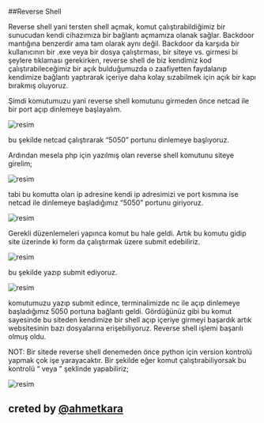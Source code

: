  ##Reverse Shell
 
  Reverse shell yani tersten shell açmak, komut çalıştırabildiğimiz bir sunucudan kendi cihazımıza bir bağlantı açmamıza olanak sağlar. Backdoor mantığına benzerdir ama tam olarak aynı değil. Backdoor da karşıda bir kullanıcının bir .exe veya bir dosya çalıştırması, bir siteye vs. girmesi bi şeylere tıklaması gerekirken, reverse shell de biz kendimiz kod çalıştırabileceğimiz bir açık bulduğumuzda o zaafiyetten faydalanıp kendimize bağlantı yaptırarak içeriye daha kolay sızabilmek için açık bir kapı bırakmış oluyoruz. 
 
  Şimdi komutumuzu yani reverse shell komutunu girmeden önce netcad ile bir port açıp dinlemeye başlayalım.
 
 ![resim](https://user-images.githubusercontent.com/18248422/179301637-3076384b-b372-4f9a-a389-c0ea4c9f4de6.png)

  bu şekilde netcad çalıştırarak “5050” portunu dinlemeye başlıyoruz.
 
  Ardından mesela php için yazılmış olan reverse shell komutunu siteye girelim;
  
  ![resim](https://user-images.githubusercontent.com/18248422/179301653-43e32e81-e92f-4e91-ba45-4fdb6041dfec.png)
 
  tabi bu komutta olan ip adresine kendi ip adresimizi ve port kısmına ise netcad ile dinlemeye başladığımız “5050” portunu giriyoruz. 
  
  ![resim](https://user-images.githubusercontent.com/18248422/179301673-e5b1f11b-db47-4db0-ad96-7d7b66e1255a.png)
 
  Gerekli düzenlemeleri yapınca komut bu hale geldi. Artık bu komutu gidip site üzerinde ki form da çalıştırmak üzere submit edebiliriz. 
  
  ![resim](https://user-images.githubusercontent.com/18248422/179301689-37004051-d8fa-4a66-a7c4-20f0f02319d4.png)
 
  bu şekilde yazıp submit ediyoruz.
  
 ![resim](https://user-images.githubusercontent.com/18248422/179301711-f826e3a9-2fa3-4354-8c14-aed7745921b6.png)

  komutumuzu yazıp submit edince, terminalimizde nc ile açıp dinlemeye başladığımız 5050 portuna bağlantı geldi. Gördüğünüz gibi bu komut sayesinde bu siteden kendimize bir shell açıp içeriye girmeyi başardık artık websitesinin bazı dosyalarına erişebiliyoruz. Reverse shell işlemi başarılı olmuş oldu.
 
  NOT: Bir sitede reverse shell denemeden önce python için version kontrolü yapmak çok işe yarayacaktır. Bir şekilde eğer komut çalıştırabiliyorsak bu kontrolü “<which python3> veya <which python>” şeklinde yapabiliriz;
 
 ![resim](https://user-images.githubusercontent.com/18248422/179301770-a64fca42-43af-4794-8b9e-e2c75ef1feea.png)

 ## creted by [@ahmetkara](https://github.com/ahmetQara)
